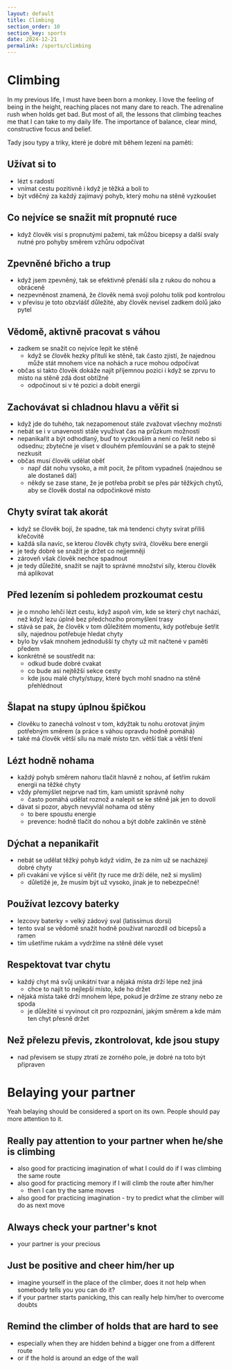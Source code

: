 ```yaml
---
layout: default
title: Climbing
section_order: 10
section_key: sports
date: 2024-12-21
permalink: /sports/climbing
---
```


# Climbing

In my previous life, I must have been born a monkey. I love the feeling of being in the height, reaching places not many dare to reach. The adrenaline rush when holds get bad. But most of all, the lessons that climbing teaches me that I can take to my daily life. The importance of balance, clear mind, constructive focus and belief.

Tady jsou typy a triky, které je dobré mít během lezení na paměti:

## Užívat si to
- lézt s radostí
- vnímat cestu pozitivně i když je těžká a bolí to
- být vděčný za každý zajímavý pohyb, který mohu na stěně vyzkoušet

## Co nejvíce se snažit mít propnuté ruce
- když člověk visí s propnutými pažemi, tak můžou bicepsy a další svaly nutné pro pohyby směrem vzhůru odpočívat

## Zpevněné břicho a trup
- když jsem zpevněný, tak se efektivně přenáší síla z rukou do nohou a obráceně
- nezpevněnost znamená, že člověk nemá svoji polohu tolik pod kontrolou
- v převisu je toto obzvlášť důležité, aby člověk nevisel zadkem dolů jako pytel

## Vědomě, aktivně pracovat s váhou
- zadkem se snažit co nejvíce lepit ke stěně
  - když se člověk hezky přitulí ke stěně, tak často zjistí, že najednou může stát mnohem více na nohách a ruce mohou odpočívat
- občas si takto člověk dokáže najít příjemnou pozici i když se zprvu to místo na stěně zdá dost obtížné
  - odpočinout si v té pozici a dobít energii

## Zachovávat si chladnou hlavu a věřit si
- když jde do tuhého, tak nezapomenout stále zvažovat všechny možnsti
- nebát se i v unavenosti stále využívat čas na průzkum možností
- nepanikařit a být odhodlaný, buď to vyzkouším a není co řešit nebo si odsednu; zbytečne je viset v dlouhém přemlouvání se a pak to stejně nezkusit
- občas musí člověk udělat oběť
  - např dát nohu vysoko, a mít pocit, že přitom vypadneš (najednou se ale dostaneš dál)
  - někdy se zase stane, že je potřeba probít se přes pár těžkých chytů, aby se člověk dostal na odpočinkové místo

## Chyty svírat tak akorát
- když se člověk bojí, že spadne, tak má tendenci chyty svírat příliš křečovitě
- každá síla navíc, se kterou člověk chyty svírá, člověku bere energii
- je tedy dobré se snažit je držet co nejjemněji
- zároveň však člověk nechce spadnout
- je tedy důležité, snažit se najít to správné množství síly, kterou člověk má aplikovat

## Před lezením si pohledem prozkoumat cestu
- je o mnoho lehčí lézt cestu, když aspoň vím, kde se který chyt nachází, než když lezu úplně bez předchozího promyšlení trasy
- stává se pak, že člověk v tom důležitém momentu, kdy potřebuje šetřit síly, najednou potřebuje hledat chyty
- bylo by však mnohem jednodušší ty chyty už mít načtené v paměti předem
- konkrétně se soustředit na:
  - odkud bude dobré cvakat
  - co bude asi nejtěžší sekce cesty
  - kde jsou malé chyty/stupy, které bych mohl snadno na stěně přehlédnout

## Šlapat na stupy úplnou špičkou
- člověku to zanechá volnost v tom, kdyžtak tu nohu orotovat jiným potřebným směrem (a práce s váhou opravdu hodně pomáhá)
- také má člověk větší sílu na malé místo tzn. větší tlak a větší tření

## Lézt hodně nohama
- každý pohyb směrem nahoru tlačit hlavně z nohou, ať šetřím rukám energii na těžké chyty
- vždy přemýšlet nejprve nad tím, kam umístit správně nohy
  - často pomáhá udělat roznož a nalepit se ke stěně jak jen to dovolí
- dávat si pozor, abych nevyvlál nohama od stěny
  - to bere spoustu energie
  - prevence: hodně tlačit do nohou a být dobře zaklíněn ve stěně

## Dýchat a nepanikařit
- nebát se udělat těžký pohyb když vidím, že za ním už se nacházejí dobré chyty
- při cvakání ve výšce si věřit (ty ruce me drží déle, než si myslím)
  - důletižé je, že musím být už vysoko, jinak je to nebezpečné!

## Používat lezcovy baterky
- lezcovy baterky = velký zádový sval (latissimus dorsi)
- tento sval se vědomě snažit hodně používat narozdíl od bicepsů a ramen
- tím ušetříme rukám a vydržíme na stěně déle vyset

## Respektovat tvar chytu
- každý chyt má svůj unikátní tvar a nějaká místa drží lépe než jiná
  - chce to najít to nejlepší místo, kde ho držet
- nějaká místa také drží mnohem lépe, pokud je držíme ze strany nebo ze spoda
  - je důležité si vyvinout cit pro rozpoznání, jakým směrem a kde mám ten chyt přesně držet

## Než přelezu převis, zkontrolovat, kde jsou stupy
- nad převisem se stupy ztratí ze zorného pole, je dobré na toto být připraven

# Belaying your partner

Yeah belaying should be considered a sport on its own. People should pay more attention to it.

## Really pay attention to your partner when he/she is climbing
- also good for practicing imagination of what I could do if I was climbing the same route
- also good for practicing memory if I will climb the route after him/her
  - then I can try the same moves
- also good for practicing imagination - try to predict what the climber will do as next move

## Always check your partner's knot
- your partner is your precious

## Just be positive and cheer him/her up
- imagine yourself in the place of the climber, does it not help when somebody tells you you can do it?
- if your partner starts panicking, this can really help him/her to overcome doubts

## Remind the climber of holds that are hard to see
- especially when they are hidden behind a bigger one from a different route
- or if the hold is around an edge of the wall